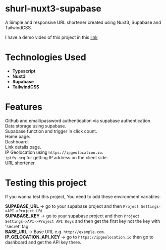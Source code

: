 # shurl-nuxt3-supabase
A Simple and responsive URL shortener created using Nuxt3, Supabase and TailwindCSS.

I have a demo video of this project in this [link](https://youtu.be/J1OWqJ_fdfU)

# Technologies Used
* **Typescript**
* **Nuxt3**
* **Supabase**
* **TailwindCSS**

# Features
Github and email/password authentication via supabase authentication.  
Data storage using supabase.  
Supabase function and trigger in click count.  
Home page.  
Dashboard.  
Link details page.  
IP Geolocation using `https://ipgeolocation.io`.  
`ipify.org` for getting IP address on the client side.  
URL shortener.

# Testing this project
If you wanna test this project, You need to add these environment variables:

**SUPABASE_URL** -> go to your supabase project and then `Project Settings->API->Project URL`  
**SUPABASE_KEY** -> go to your supabase project and then `Project Settings->API->Project API Keys` and then get the first key not the key with 'secret' tag.  
**BASE_URL** -> Base URL e.g. `http://example.com`.  
**IP_GELOCATION_API_KEY** -> go to `https://ipgeolocation.io` then go to dashboard and get the API key there.